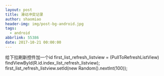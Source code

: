 ```yaml
---
layout: post
title: 滑动冲突记录
author: shaomiao
header-img: img/post-bg-android.jpg
tags:
  - android
abbrlink: 55386
date: 2017-10-21 00:00:00
---
```


给下拉刷新控件加一个id
       first_list_refresh_listview = (PullToRefreshListView)
                findViewById(R.id.index_list_refresh_listview);
        first_list_refresh_listview.setId(new Random().nextInt(100));
